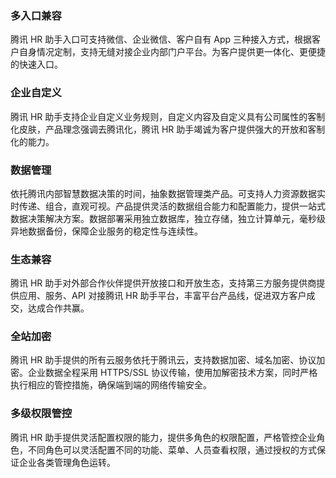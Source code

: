 ### 多入口兼容
腾讯 HR 助手入口可支持微信、企业微信、客户自有 App 三种接入方式，根据客户自身情况定制，支持无缝对接企业内部门户平台。为客户提供更一体化、更便捷的快速入口。

### 企业自定义
腾讯 HR 助手支持企业自定义业务规则，自定义内容及自定义具有公司属性的客制化皮肤，产品理念强调去腾讯化，腾讯 HR 助手竭诚为客户提供强大的开放和客制化的能力。

### 数据管理
依托腾讯内部智慧数据决策的时间，抽象数据管理类产品。可支持人力资源数据实时传递、组合，直观可视。产品提供灵活的数据组合能力和配置能力，提供一站式数据决策解决方案。数据部署采用独立数据库，独立存储，独立计算单元，毫秒级异地数据备份，保障企业服务的稳定性与连续性。

### 生态兼容
腾讯 HR 助手对外部合作伙伴提供开放接口和开放生态，支持第三方服务提供商提供应用、服务、API 对接腾讯 HR 助手平台，丰富平台产品线，促进双方客户成交，达成合作共赢。

### 全站加密
腾讯 HR 助手提供的所有云服务依托于腾讯云，支持数据加密、域名加密、协议加密。企业数据全程采用 HTTPS/SSL 协议传输，使用加解密技术方案，同时严格执行相应的管控措施，确保端到端的网络传输安全。

### 多级权限管控
腾讯 HR 助手提供灵活配置权限的能力，提供多角色的权限配置，严格管控企业角色，不同角色可以灵活配置不同的功能、菜单、人员查看权限，通过授权的方式保证企业各类管理角色运转。

